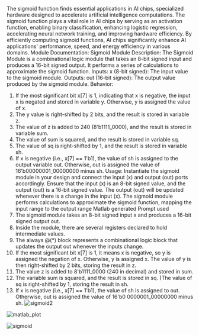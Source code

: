 The sigmoid function finds essential applications in AI chips, specialized hardware designed to accelerate artificial intelligence computations. The sigmoid function plays a vital role in AI chips by serving as an activation function, enabling binary classification, enhancing logistic regression, accelerating neural network training, and improving hardware efficiency. By efficiently computing sigmoid functions, AI chips significantly enhance AI applications' performance, speed, and energy efficiency in various domains.
Module Documentation: Sigmoid Module
Description: The Sigmoid Module is a combinational logic module that takes an 8-bit signed input and produces a 16-bit signed output. It performs a series of calculations to approximate the sigmoid function.
Inputs:
x (8-bit signed): The input value to the sigmoid module.
Outputs:
out (16-bit signed): The output value produced by the sigmoid module.
Behavior:
1. If the most significant bit x[7] is 1, indicating that x is negative, the input x is negated and stored in variable y. Otherwise, y is assigned the value of x.
2. The y value is right-shifted by 2 bits, and the result is stored in variable z.
3. The value of z is added to 240 (8'b1111_0000), and the result is stored in variable sum.
4. The value of sum is squared, and the result is stored in variable sq.
5. The value of sq is right-shifted by 1, and the result is stored in variable sh.
6. If x is negative (i.e., x[7] == 1'b1), the value of sh is assigned to the output variable out. Otherwise, out is assigned the value of 16'b00000001_00000000 minus sh.
Usage:
Instantiate the sigmoid module in your design and connect the input (x) and output (out) ports accordingly.
Ensure that the input (x) is an 8-bit signed value, and the output (out) is a 16-bit signed value.
The output (out) will be updated whenever there is a change in the input (x).
The sigmoid module performs calculations to approximate the sigmoid function, mapping the input range to the output range
Matlab generated
Prompt used
1. The sigmoid module takes an 8-bit signed input x and produces a 16-bit signed output out. 
2. Inside the module, there are several registers declared to hold intermediate values. 
3. The always @(*) block represents a combinational logic block that updates the output out whenever the inputs change. 
4. If the most significant bit x[7] is 1, it means x is negative, so y is assigned the negation of x. Otherwise, y is assigned x. The value of y is then right-shifted by 2 bits, storing the result in z. 
5. The value z is added to 8'b1111_0000 (240 in decimal) and stored in sum. 
6. The variable sum is squared, and the result is stored in sq. )The value of sq is right-shifted by 1, storing the result in sh. 
7. If x is negative (i.e., x[7] == 1'b1), the value of sh is assigned to out. Otherwise, out is assigned the value of 16'b0 0000001_00000000 minus sh.
![sigmoid2](https://github.com/ajiiit/Sigmoid-Function/assets/63901666/e1e3f09f-e770-45f6-9b93-e3c8f150cd59)

![matlab_plot](https://github.com/ajiiit/Sigmoid-Function/assets/63901666/2e9f2b39-dc99-4c5f-adef-4569c175cf4c)

![sigmoid](https://github.com/ajiiit/Sigmoid-Function/assets/63901666/2d117a2d-2bf1-4c52-b227-5283ecbe8b97)


